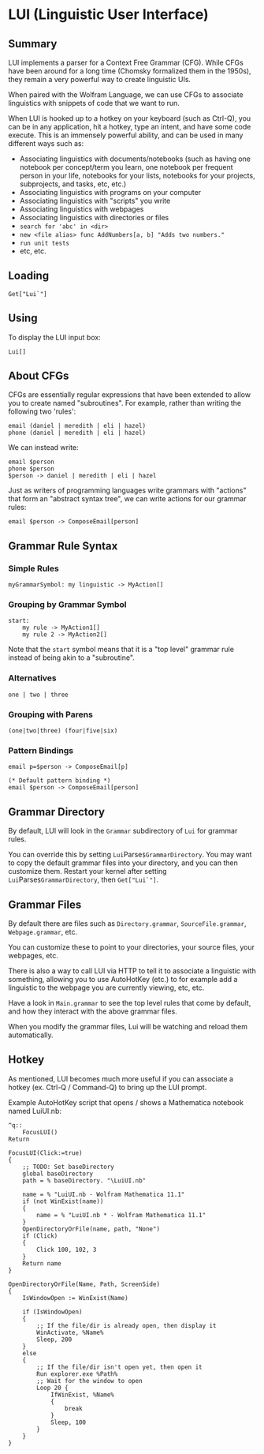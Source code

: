 # LUI (Linguistic User Interface) 

## Summary

LUI implements a parser for a Context Free Grammar (CFG).  While CFGs have been around for a long time (Chomsky formalized them in the 1950s), they remain a very powerful way to create linguistic UIs.

When paired with the Wolfram Language, we can use CFGs to associate linguistics with snippets of code that we want to run.

When LUI is hooked up to a hotkey on your keyboard (such as Ctrl-Q), you can be in any application, hit a hotkey, type an intent, and have some code execute. This is an immensely powerful ability, and can be used in many different ways such as:

* Associating linguistics with documents/notebooks (such as having one notebook per concept/term you learn, one notebook per frequent person in your life, notebooks for your lists, notebooks for your projects, subprojects, and tasks, etc, etc.)
* Associating linguistics with programs on your computer
* Associating linguistics with "scripts" you write
* Associating linguistics with webpages
* Associating linguistics with directories or files
* ```search for 'abc' in <dir>```
* ```new <file alias> func AddNumbers[a, b] "Adds two numbers."```
* ```run unit tests```
* etc, etc.

## Loading

```
Get["Lui`"]
```

## Using

To display the LUI input box:

```
Lui[]
```

## About CFGs

CFGs are essentially regular expressions that have been extended to allow you to create named "subroutines".  For example, rather than writing the following two 'rules':

    email (daniel | meredith | eli | hazel)
    phone (daniel | meredith | eli | hazel)

We can instead write:

    email $person
    phone $person
    $person -> daniel | meredith | eli | hazel

Just as writers of programming languages write grammars with "actions" that form an "abstract syntax tree", we can write actions for our grammar rules:

    email $person -> ComposeEmail[person]

## Grammar Rule Syntax

### Simple Rules

```
myGrammarSymbol: my linguistic -> MyAction[]
```

### Grouping by Grammar Symbol

    start:
        my rule -> MyAction1[]
        my rule 2 -> MyAction2[]

Note that the `start` symbol means that it is a "top level" grammar rule instead of being akin to a "subroutine".

### Alternatives

    one | two | three

### Grouping with Parens

    (one|two|three) (four|five|six)

### Pattern Bindings

    email p=$person -> ComposeEmail[p]
    
    (* Default pattern binding *)
    email $person -> ComposeEmail[person]

## Grammar Directory

By default, LUI will look in the `Grammar` subdirectory of `Lui` for grammar rules.

You can override this by setting `Lui`Parse`$GrammarDirectory`.  You may want to copy the default grammar files into your directory, and you can then customize them. Restart your kernel after setting `Lui`Parse`$GrammarDirectory`, then ```Get["Lui`"]```.

## Grammar Files

By default there are files such as `Directory.grammar`, `SourceFile.grammar`, `Webpage.grammar`, etc.

You can customize these to point to your directories, your source files, your webpages, etc.

There is also a way to call LUI via HTTP to tell it to associate a linguistic with something, allowing you to use AutoHotKey (etc.) to for example add a linguistic to the webpage you are currently viewing, etc, etc.

Have a look in `Main.grammar` to see the top level rules that come by default, and how they interact with the above grammar files.

When you modify the grammar files, Lui will be watching and reload them automatically.

## Hotkey

As mentioned, LUI becomes much more useful if you can associate a hotkey (ex. Ctrl-Q / Command-Q) to bring up the LUI prompt.

Example AutoHotKey script that opens / shows a Mathematica notebook named LuiUI.nb:

    ^q::
        FocusLUI()
    Return
    
    FocusLUI(Click:=true)
    {
        ;; TODO: Set baseDirectory
        global baseDirectory
        path = % baseDirectory. "\LuiUI.nb"
        
        name = % "LuiUI.nb - Wolfram Mathematica 11.1"
        if (not WinExist(name))
        {
            name = % "LuiUI.nb * - Wolfram Mathematica 11.1"
        }
        OpenDirectoryOrFile(name, path, "None")
        if (Click)
        {
            Click 100, 102, 3
        }
        Return name
    }
    
    OpenDirectoryOrFile(Name, Path, ScreenSide)
    {
        IsWindowOpen := WinExist(Name)
        
        if (IsWindowOpen)
        {
            ;; If the file/dir is already open, then display it
            WinActivate, %Name%
            Sleep, 200
        }
        else
        {
            ;; If the file/dir isn't open yet, then open it
            Run explorer.exe %Path%
            ;; Wait for the window to open
            Loop 20 {
                IfWinExist, %Name%
                {
                    break
                }
                Sleep, 100
            }
        }
    }